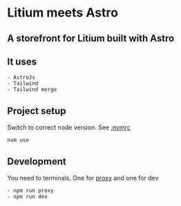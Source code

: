 # Litium meets Astro
## A storefront for Litium built with Astro

## It uses
```
- AstroJs
- Tailwind
- Tailwind merge
```

## Project setup
Switch to correct node version. See [.nvmrc](.nvmrc)
```
nvm use
```

## Development
You need to terminals. One for [proxy](https://docs.litium.com/accelerators/react-accelerator/get-started) and one for dev
```
- npm run proxy
- npm run dev
```

